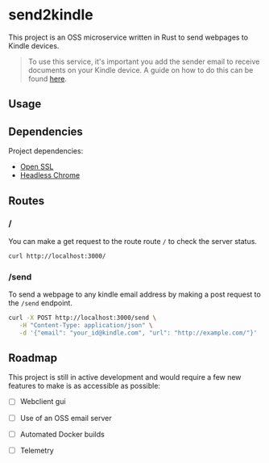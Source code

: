 # send2kindle
This project is an OSS microservice written in Rust to send webpages to Kindle
devices.

> To use this service, it's important you add the sender email to receive
> documents on your Kindle device. A guide on how to do this can be found
> [here](https://www.amazon.com/gp/help/customer/display.html?nodeId=GX9XLEVV8G4DB28H).

## Usage 



## Dependencies
Project dependencies:
* [Open SSL](https://github.com/openssl/openssl)
* [Headless Chrome](https://www.google.com/chrome/)


## Routes 
### / 
You can make a get request to the route route `/` to check the server status.

```sh 
curl http://localhost:3000/
```

### /send 
To send a webpage to any kindle email address by making a post request to the 
`/send` endpoint.
```sh 
curl -X POST http://localhost:3000/send \
   -H "Content-Type: application/json" \
   -d '{"email": "your_id@kindle.com", "url": "http://example.com/"}'
```

## Roadmap 
This project is still in active development and would require a few new features
to make is as accessible as possible:
- [ ] Webclient gui 
- [ ] Use of an OSS email server
- [ ] Automated Docker builds 
- [ ] Telemetry 

